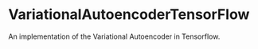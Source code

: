 # VariationalAutoencoderTensorFlow
An implementation of the Variational Autoencoder in Tensorflow. 
